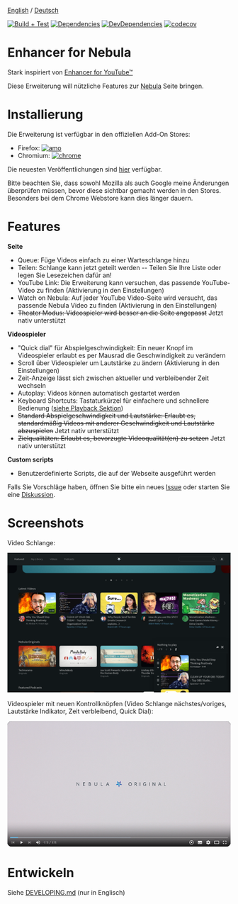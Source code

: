 <!-- LTeX: language=de-DE -->

[English](README.md) / [Deutsch](README.DE.md)

[![Build + Test](https://badgen.net/github/checks/cpiber/NebulaEnhance/?label=build)](https://github.com/cpiber/NebulaEnhance/actions/)
[![Dependencies](https://badgen.net/david/dep/cpiber/NebulaEnhance/)](https://david-dm.org/cpiber/NebulaEnhance)
[![DevDependencies](https://badgen.net/david/dev/cpiber/NebulaEnhance/)](https://david-dm.org/cpiber/NebulaEnhance?type=dev)
[![codecov](https://badgen.net/codecov/c/github/cpiber/NebulaEnhance)](https://codecov.io/gh/cpiber/NebulaEnhance)


# Enhancer for Nebula

Stark inspiriert von [Enhancer for YouTube&trade;](https://www.mrfdev.com/enhancer-for-youtube)

Diese Erweiterung will nützliche Features zur [Nebula](https://nebula.app) Seite bringen.


# Installierung

Die Erweiterung ist verfügbar in den offiziellen Add-On Stores:

- Firefox: [![amo](https://badgen.net/amo/v/enhancer-for-nebula)](https://addons.mozilla.org/de-DE/firefox/addon/enhancer-for-nebula/) 
- Chromium: [![chrome](https://badgen.net/chrome-web-store/v/niaholaehmipmbpoagjmdlocnhakeonl)](https://chrome.google.com/webstore/detail/enhancer-for-nebula/niaholaehmipmbpoagjmdlocnhakeonl?hl=de)

Die neuesten Veröffentlichungen sind [hier](https://github.com/cpiber/NebulaEnhance/releases) verfügbar.

Bitte beachten Sie, dass sowohl Mozilla als auch Google meine Änderungen überprüfen müssen, bevor diese sichtbar gemacht werden in den Stores. Besonders bei dem Chrome Webstore kann dies länger dauern.


# Features

**Seite**
- Queue: Füge Videos einfach zu einer Warteschlange hinzu
- Teilen: Schlange kann jetzt geteilt werden -- Teilen Sie Ihre Liste oder legen Sie Lesezeichen dafür an!
- YouTube Link: Die Erweiterung kann versuchen, das passende YouTube-Video zu finden (Aktivierung in den Einstellungen)
- Watch on Nebula: Auf jeder YouTube Video-Seite wird versucht, das passende Nebula Video zu finden (Aktivierung in den Einstellungen)
- ~~Theater Modus: Videospieler wird besser an die Seite angepasst~~ Jetzt nativ unterstützt

**Videospieler**
- "Quick dial" für Abspielgeschwindigkeit: Ein neuer Knopf im Videospieler erlaubt es per Mausrad die Geschwindigkeit zu verändern
- Scroll über Videospieler um Lautstärke zu ändern (Aktivierung in den Einstellungen)
- Zeit-Anzeige lässt sich zwischen aktueller und verbleibender Zeit wechseln
- Autoplay: Videos können automatisch gestartet werden
- Keyboard Shortcuts: Tastaturkürzel für einfachere und schnellere Bedienung ([siehe Playback Sektion](https://www.mrfdev.com/youtube-keyboard-shortcuts))
- ~~Standard Abspielgeschwindigkeit und Lautstärke: Erlaubt es, standardmäßig Videos mit anderer Geschwindigkeit und Lautstärke abzuspielen~~ Jetzt nativ unterstützt
- ~~Zielqualitäten: Erlaubt es, bevorzugte Videoqualität(en) zu setzen~~ Jetzt nativ unterstützt

**Custom scripts**
- Benutzerdefinierte Scripts, die auf der Webseite ausgeführt werden

Falls Sie Vorschläge haben, öffnen Sie bitte ein neues [Issue](https://github.com/cpiber/NebulaEnhance/issues) oder starten Sie eine [Diskussion](https://github.com/cpiber/NebulaEnhance/discussions/new).


# Screenshots

Video Schlange:

![Queue / Video Warteschlange.](static/Screenshot3_dark.png)

Videospieler mit neuen Kontrollknöpfen (Video Schlange nächstes/voriges, Lautstärke Indikator, Zeit verbleibend, Quick Dial):

![Videospieler mit Kontrollknöpfen.](static/Screenshot1.png)


# Entwickeln

Siehe [DEVELOPING.md](DEVELOPING.md) (nur in Englisch)